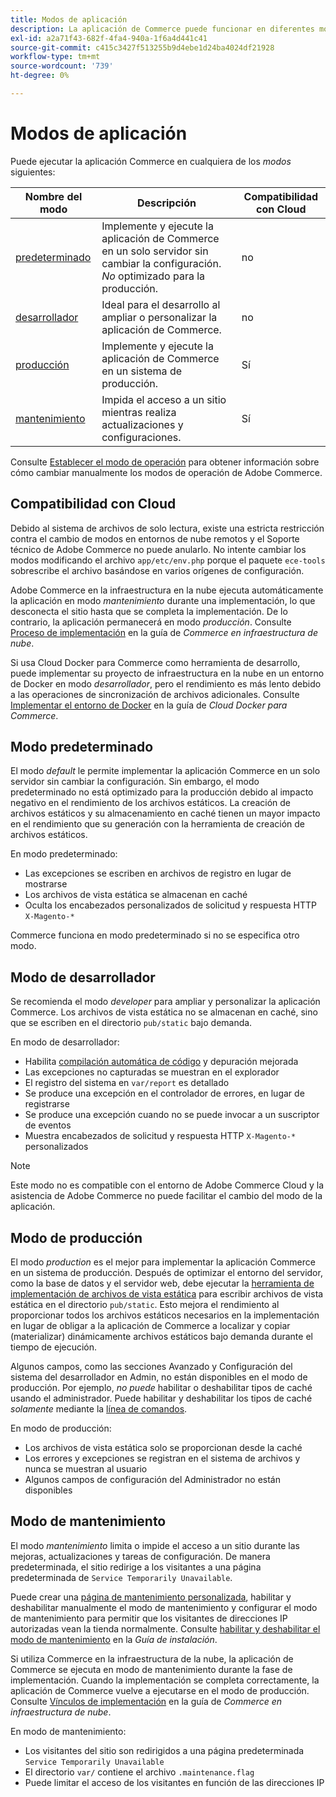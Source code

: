 ```yaml
---
title: Modos de aplicación
description: La aplicación de Commerce puede funcionar en diferentes modos según sus necesidades. Vea una lista detallada de los modos de aplicación disponibles.
exl-id: a2a71f43-682f-4fa4-940a-1f6a4d441c41
source-git-commit: c415c3427f513255b9d4ebe1d24ba4024df21928
workflow-type: tm+mt
source-wordcount: '739'
ht-degree: 0%

---
```


# Modos de aplicación

Puede ejecutar la aplicación Commerce en cualquiera de los _modos_ siguientes:

| Nombre del modo | Descripción | Compatibilidad con Cloud |
| ------------------------ | ------------------- | ------------- |
| [predeterminado](#default-mode) | Implemente y ejecute la aplicación de Commerce en un solo servidor sin cambiar la configuración. _No_ optimizado para la producción. | no |
| [desarrollador](#developer-mode) | Ideal para el desarrollo al ampliar o personalizar la aplicación de Commerce. | no |
| [producción](#production-mode) | Implemente y ejecute la aplicación de Commerce en un sistema de producción. | Sí |
| [mantenimiento](#maintenance-mode) | Impida el acceso a un sitio mientras realiza actualizaciones y configuraciones. | Sí |

Consulte [Establecer el modo de operación](../cli/set-mode.md) para obtener información sobre cómo cambiar manualmente los modos de operación de Adobe Commerce.

## Compatibilidad con Cloud

Debido al sistema de archivos de solo lectura, existe una estricta restricción contra el cambio de modos en entornos de nube remotos y el Soporte técnico de Adobe Commerce no puede anularlo. No intente cambiar los modos modificando el archivo `app/etc/env.php` porque el paquete `ece-tools` sobrescribe el archivo basándose en varios orígenes de configuración.

Adobe Commerce en la infraestructura en la nube ejecuta automáticamente la aplicación en modo _mantenimiento_ durante una implementación, lo que desconecta el sitio hasta que se completa la implementación. De lo contrario, la aplicación permanecerá en modo _producción_. Consulte [Proceso de implementación](https://experienceleague.adobe.com/docs/commerce-cloud-service/user-guide/develop/deploy/process.html#deploy-phase) en la guía de _Commerce en infraestructura de nube_.

Si usa Cloud Docker para Commerce como herramienta de desarrollo, puede implementar su proyecto de infraestructura en la nube en un entorno de Docker en modo _desarrollador_, pero el rendimiento es más lento debido a las operaciones de sincronización de archivos adicionales. Consulte [Implementar el entorno de Docker](https://developer.adobe.com/commerce/cloud-tools/docker/deploy/#launch-mode) en la guía de _Cloud Docker para Commerce_.


## Modo predeterminado

El modo _default_ le permite implementar la aplicación Commerce en un solo servidor sin cambiar la configuración. Sin embargo, el modo predeterminado no está optimizado para la producción debido al impacto negativo en el rendimiento de los archivos estáticos. La creación de archivos estáticos y su almacenamiento en caché tienen un mayor impacto en el rendimiento que su generación con la herramienta de creación de archivos estáticos.

En modo predeterminado:

- Las excepciones se escriben en archivos de registro en lugar de mostrarse
- Los archivos de vista estática se almacenan en caché
- Oculta los encabezados personalizados de solicitud y respuesta HTTP `X-Magento-*`

Commerce funciona en modo predeterminado si no se especifica otro modo.

## Modo de desarrollador

Se recomienda el modo _developer_ para ampliar y personalizar la aplicación Commerce. Los archivos de vista estática no se almacenan en caché, sino que se escriben en el directorio `pub/static` bajo demanda.

En modo de desarrollador:

- Habilita [compilación automática de código](../cli/code-compiler.md) y depuración mejorada
- Las excepciones no capturadas se muestran en el explorador
- El registro del sistema en `var/report` es detallado
- Se produce una excepción en el controlador de errores, en lugar de registrarse
- Se produce una excepción cuando no se puede invocar a un suscriptor de eventos
- Muestra encabezados de solicitud y respuesta HTTP `X-Magento-*` personalizados

>[!NOTE]
>
>Este modo no es compatible con el entorno de Adobe Commerce Cloud y la asistencia de Adobe Commerce no puede facilitar el cambio del modo de la aplicación.

## Modo de producción

El modo _production_ es el mejor para implementar la aplicación Commerce en un sistema de producción. Después de optimizar el entorno del servidor, como la base de datos y el servidor web, debe ejecutar la [herramienta de implementación de archivos de vista estática](../cli/static-view-file-deployment.md) para escribir archivos de vista estática en el directorio `pub/static`. Esto mejora el rendimiento al proporcionar todos los archivos estáticos necesarios en la implementación en lugar de obligar a la aplicación de Commerce a localizar y copiar (materializar) dinámicamente archivos estáticos bajo demanda durante el tiempo de ejecución.

Algunos campos, como las secciones Avanzado y Configuración del sistema del desarrollador en Admin, no están disponibles en el modo de producción. Por ejemplo, _no puede_ habilitar o deshabilitar tipos de caché usando el administrador. Puede habilitar y deshabilitar los tipos de caché _solamente_ mediante la [línea de comandos](../cli/manage-cache.md#config-cli-subcommands-cache-en).

En modo de producción:

- Los archivos de vista estática solo se proporcionan desde la caché
- Los errores y excepciones se registran en el sistema de archivos y nunca se muestran al usuario
- Algunos campos de configuración del Administrador no están disponibles

## Modo de mantenimiento

El modo _mantenimiento_ limita o impide el acceso a un sitio durante las mejoras, actualizaciones y tareas de configuración. De manera predeterminada, el sitio redirige a los visitantes a una página predeterminada de `Service Temporarily Unavailable`.

Puede crear una [página de mantenimiento personalizada](../../upgrade/troubleshooting/maintenance-mode-options.md), habilitar y deshabilitar manualmente el modo de mantenimiento y configurar el modo de mantenimiento para permitir que los visitantes de direcciones IP autorizadas vean la tienda normalmente. Consulte [habilitar y deshabilitar el modo de mantenimiento](../../installation/tutorials/maintenance-mode.md) en la _Guía de instalación_.

Si utiliza Commerce en la infraestructura de la nube, la aplicación de Commerce se ejecuta en modo de mantenimiento durante la fase de implementación. Cuando la implementación se completa correctamente, la aplicación de Commerce vuelve a ejecutarse en el modo de producción. Consulte [Vínculos de implementación](https://experienceleague.adobe.com/docs/commerce-cloud-service/user-guide/develop/deploy/best-practices.html#phase-5%3A-deployment-hooks) en la guía de _Commerce en infraestructura de nube_.

En modo de mantenimiento:

- Los visitantes del sitio son redirigidos a una página predeterminada `Service Temporarily Unavailable`
- El directorio `var/` contiene el archivo `.maintenance.flag`
- Puede limitar el acceso de los visitantes en función de las direcciones IP
